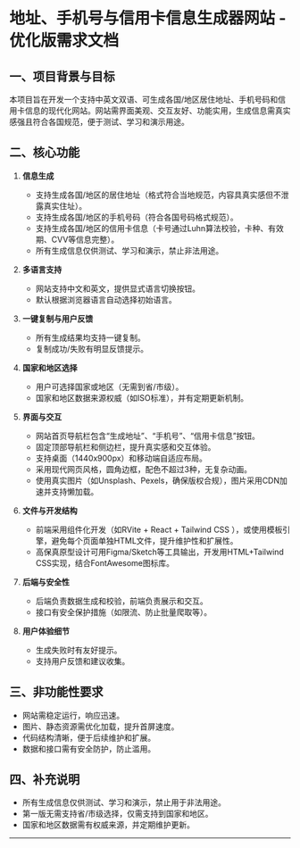 # 地址、手机号与信用卡信息生成器网站 - 优化版需求文档

## 一、项目背景与目标

本项目旨在开发一个支持中英文双语、可生成各国/地区居住地址、手机号码和信用卡信息的现代化网站。网站需界面美观、交互友好、功能实用，生成信息需真实感强且符合各国规范，便于测试、学习和演示用途。

## 二、核心功能

1. **信息生成**
   - 支持生成各国/地区的居住地址（格式符合当地规范，内容具真实感但不泄露真实住址）。
   - 支持生成各国/地区的手机号码（符合各国号码格式规范）。
   - 支持生成各国/地区的信用卡信息（卡号通过Luhn算法校验，卡种、有效期、CVV等信息完整）。
   - 所有生成信息仅供测试、学习和演示，禁止非法用途。

2. **多语言支持**
   - 网站支持中文和英文，提供显式语言切换按钮。
   - 默认根据浏览器语言自动选择初始语言。

3. **一键复制与用户反馈**
   - 所有生成结果均支持一键复制。
   - 复制成功/失败有明显反馈提示。

4. **国家和地区选择**
   - 用户可选择国家或地区（无需到省/市级）。
   - 国家和地区数据来源权威（如ISO标准），并有定期更新机制。

5. **界面与交互**
   - 网站首页导航栏包含“生成地址”、“手机号”、“信用卡信息”按钮。
   - 固定顶部导航栏和侧边栏，提升真实感和交互体验。
   - 支持桌面（1440x900px）和移动端自适应布局。
   - 采用现代网页风格，圆角边框，配色不超过3种，无复杂动画。
   - 使用真实图片（如Unsplash、Pexels，确保版权合规），图片采用CDN加速并支持懒加载。

6. **文件与开发结构**
   - 前端采用组件化开发（如RVite + React + Tailwind CSS ），或使用模板引擎，避免每个页面单独HTML文件，提升维护性和扩展性。
   - 高保真原型设计可用Figma/Sketch等工具输出，开发用HTML+Tailwind CSS实现，结合FontAwesome图标库。

7. **后端与安全性**
   - 后端负责数据生成和校验，前端负责展示和交互。
   - 接口有安全保护措施（如限流、防止批量爬取等）。

8. **用户体验细节**
   - 生成失败时有友好提示。
   - 支持用户反馈和建议收集。

## 三、非功能性要求

- 网站需稳定运行，响应迅速。
- 图片、静态资源需优化加载，提升首屏速度。
- 代码结构清晰，便于后续维护和扩展。
- 数据和接口需有安全防护，防止滥用。

## 四、补充说明

- 所有生成信息仅供测试、学习和演示，禁止用于非法用途。
- 第一版无需支持省/市级选择，仅需支持到国家和地区。
- 国家和地区数据需有权威来源，并定期维护更新。

---

